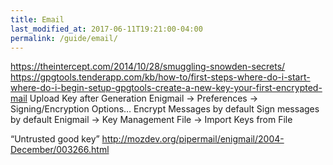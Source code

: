 ```yaml
---
title: Email
last_modified_at: 2017-06-11T19:21:00-04:00
permalink: /guide/email/
---
```


https://theintercept.com/2014/10/28/smuggling-snowden-secrets/
https://gpgtools.tenderapp.com/kb/how-to/first-steps-where-do-i-start-where-do-i-begin-setup-gpgtools-create-a-new-key-your-first-encrypted-mail
Upload Key after Generation
Enigmail -> Preferences -> Signing/Encryption Options…
Encrypt Messages by default
Sign messages by default
Enigmail -> Key Management
File -> Import Keys from File

“Untrusted good key”
http://mozdev.org/pipermail/enigmail/2004-December/003266.html
